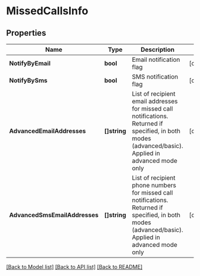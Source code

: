 # MissedCallsInfo

## Properties

Name | Type | Description | Notes
------------ | ------------- | ------------- | -------------
**NotifyByEmail** | **bool** | Email notification flag | [optional] 
**NotifyBySms** | **bool** | SMS notification flag | [optional] 
**AdvancedEmailAddresses** | **[]string** | List of recipient email addresses for missed call notifications. Returned if specified, in both modes (advanced/basic). Applied in advanced mode only | [optional] 
**AdvancedSmsEmailAddresses** | **[]string** | List of recipient phone numbers for missed call notifications. Returned if specified, in both modes (advanced/basic). Applied in advanced mode only | [optional] 

[[Back to Model list]](../README.md#documentation-for-models) [[Back to API list]](../README.md#documentation-for-api-endpoints) [[Back to README]](../README.md)


